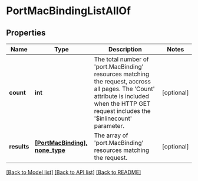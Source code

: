 # PortMacBindingListAllOf

## Properties
Name | Type | Description | Notes
------------ | ------------- | ------------- | -------------
**count** | **int** | The total number of &#39;port.MacBinding&#39; resources matching the request, accross all pages. The &#39;Count&#39; attribute is included when the HTTP GET request includes the &#39;$inlinecount&#39; parameter. | [optional] 
**results** | [**[PortMacBinding], none_type**](PortMacBinding.md) | The array of &#39;port.MacBinding&#39; resources matching the request. | [optional] 

[[Back to Model list]](../README.md#documentation-for-models) [[Back to API list]](../README.md#documentation-for-api-endpoints) [[Back to README]](../README.md)


